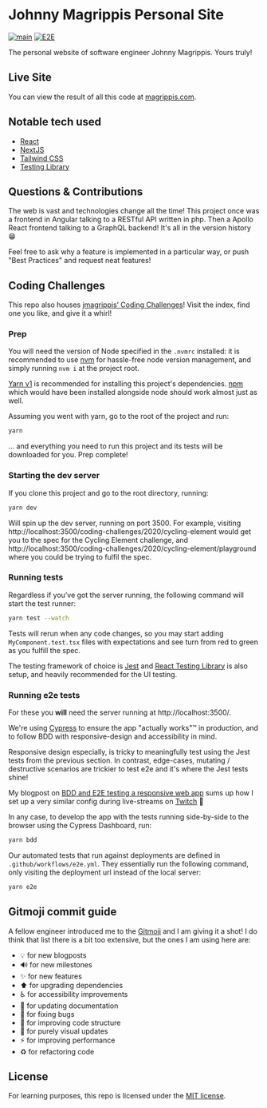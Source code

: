 # Johnny Magrippis Personal Site

[![main](https://github.com/jmagrippis/magrippis/workflows/main/badge.svg)](https://github.com/jmagrippis/magrippis/actions)
[![E2E](https://github.com/jmagrippis/magrippis/workflows/E2E/badge.svg)](https://github.com/jmagrippis/magrippis/actions)

The personal website of software engineer Johnny Magrippis. Yours truly!

## Live Site

You can view the result of all this code at
[magrippis.com](https://magrippis.com).

## Notable tech used

- [React]
- [NextJS]
- [Tailwind CSS]
- [Testing Library]

[react]: https://facebook.github.io/react/ "It's kind of a big deal"
[nextjs]: https://nextjs.org/ 'Isomorphic React framework'
[tailwind css]: https://tailwindcss.com/ 'A utility-first CSS framework for
rapidly building custom designs'
[testing library]: https://testing-library.com/ 'Simple and complete testing utilities that encourage good testing practices'

## Questions & Contributions

The web is vast and technologies change all the time! This project once was a
frontend in Angular talking to a RESTful API written in php. Then a Apollo React frontend talking to a GraphQL backend! It's all in the version history 😁

Feel free to ask why a feature is implemented in a particular way, or push "Best
Practices" and request neat features!

## Coding Challenges

This repo also houses [jmagrippis’ Coding Challenges]! Visit the index, find one you like, and give it a whirl!

[jmagrippis’ coding challenges]: https://magrippis/com/coding-challenges 'Yep, that is me again'

### Prep

You will need the version of Node specified in the `.nvmrc` installed: it is recommended to use [nvm] for hassle-free node version management, and simply running `nvm i` at the project root.

[Yarn v1] is recommended for installing this project's dependencies. [npm] which would have been installed alongside node should work almost just as well.

Assuming you went with yarn, go to the root of the project and run:

```sh
yarn
```

... and everything you need to run this project and its tests will be downloaded for you. Prep complete!

[nvm]: https://github.com/nvm-sh/nvm 'bash script to manage multiple active node.js versions'
[yarn v1]: https://classic.yarnpkg.com/en/docs/install 'because they dropped the ball with v2'
[npm]: https://www.npmjs.com/ 'it once was THE javascript package manager'

### Starting the dev server

If you clone this project and go to the root directory, running:

```sh
yarn dev
```

Will spin up the dev server, running on port 3500. For example, visiting http://localhost:3500/coding-challenges/2020/cycling-element would get you to the spec for the Cycling Element challenge, and http://localhost:3500/coding-challenges/2020/cycling-element/playground where you could be trying to fulfil the spec.

### Running tests

Regardless if you’ve got the server running, the following command will start the test runner:

```sh
yarn test --watch
```

Tests will rerun when any code changes, so you may start adding `MyComponent.test.tsx` files with expectations and see turn from red to green as you fulfill the spec.

The testing framework of choice is [Jest] and [React Testing Library] is also setup, and heavily recommended for the UI testing.

[jest]: https://jestjs.io/ 'testing framework with a focus on simplicity'
[react testing library]: https://testing-library.com/docs/react-testing-library/intro 'builds on top of DOM Testing Library by adding APIs for working with React components'

### Running e2e tests

For these you **will** need the server running at http://localhost:3500/.

We're using [Cypress] to ensure the app "actually works"™ in production, and to follow BDD with responsive-design and accessibility in mind.

Responsive design especially, is tricky to meaningfully test using the Jest tests from the previous section. In contrast, edge-cases, mutating / destructive scenarios are trickier to test e2e and it's where the Jest tests shine!

My blogpost on [BDD and E2E testing a responsive web app] sums up how I set up a very similar config during live-streams on [Twitch] 🙂

In any case, to develop the app with the tests running side-by-side to the browser using the Cypress Dashboard, run:

```sh
yarn bdd
```

Our automated tests that run against deployments are defined in `.github/workflows/e2e.yml`. They essentially run the following command, only visiting the deployment url instead of the local server:

```sh
yarn e2e
```

[cypress]: https://www.cypress.io/ 'Fast, easy and reliable testing for anything that runs in a browser'
[bdd and e2e testing a responsive web app]: https://magrippis.com/blog/2020/how-to-BDD-and-E2E-test-your-responsive-web-app-with-Cypress 'How to BDD and E2E test your responsive web app with Cypress'
[twitch]: https://www.twitch.tv/jmagrippis 'What app will we be building when you visit?'

## Gitmoji commit guide

A fellow engineer introduced me to the [Gitmoji] and I am giving it a shot! I do think that list there is a bit too extensive, but the ones I am using here are:

- 💡 for new blogposts
- 🔊 for new milestones
- ✨ for new features
- ⬆️ for upgrading dependencies
- ♿️ for accessibility improvements
- 📝 for updating documentation
- 🐛 for fixing bugs
- 🎨 for improving code structure
- 💄 for purely visual updates
- ⚡️ for improving performance
- ♻️ for refactoring code

[gitmoji]: https://gitmoji.carloscuesta.me/ 'An emoji guide for your commit messages'

## License

For learning purposes, this repo is licensed under the [MIT license].

[mit license]: http://opensource.org/licenses/MIT "Everyone's favourite license"
